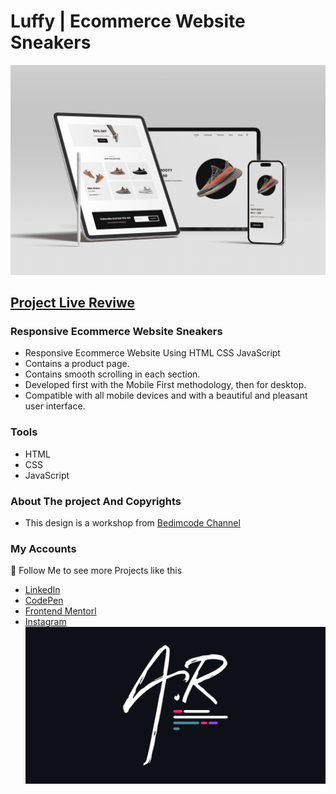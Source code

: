 # Luffy | Ecommerce Website Sneakers
![preview img](/preview.png)
## [Project Live Reviwe](https://abdelrahmannabeel.github.io/Luffy-Sneakers/)
### Responsive Ecommerce Website Sneakers
- Responsive Ecommerce Website Using HTML CSS JavaScript
- Contains a product page.
- Contains smooth scrolling in each section.
- Developed first with the Mobile First methodology, then for desktop.
- Compatible with all mobile devices and with a beautiful and pleasant user interface.
### Tools
- HTML
- CSS
- JavaScript
### About The project And Copyrights
- This design is a workshop from [Bedimcode Channel](https://www.youtube.com/@Bedimcode)
### My Accounts
💙 Follow Me to see more Projects like this
- [LinkedIn](https://www.linkedin.com/in/abdelrahman-nabeel/)
- [CodePen](https://codepen.io/Abdelrahman-nabeel)
- [Frontend Mentorl](https://www.frontendmentor.io/profile/abdelrahmannabeel)
- [Instagram](https://www.instagram.com/abdelrahman.nabeel.kassar/)
![AbdelRahman-Nabeel-Logo](./assets/images/AbdelRahman-Nabeel-Logo-v.png)